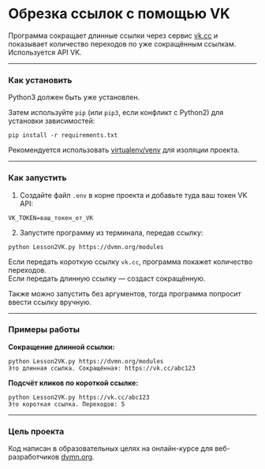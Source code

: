 # Обрезка ссылок с помощью VK

Программа сокращает длинные ссылки через сервис [vk.cc](https://vk.cc) и показывает количество переходов по уже сокращённым ссылкам.  
Используется API VK.

---

### Как установить

Python3 должен быть уже установлен.

Затем используйте `pip` (или `pip3`, если конфликт с Python2) для установки зависимостей:

```
pip install -r requirements.txt
```

Рекомендуется использовать [virtualenv/venv](https://docs.python.org/3/library/venv.html) для изоляции проекта.

---

### Как запустить

1. Создайте файл `.env` в корне проекта и добавьте туда ваш токен VK API:

```
VK_TOKEN=ваш_токен_от_VK
```

2. Запустите программу из терминала, передав ссылку:

```
python Lesson2VK.py https://dvmn.org/modules
```

Если передать короткую ссылку `vk.cc`, программа покажет количество переходов.  
Если передать длинную ссылку — создаст сокращённую.

Также можно запустить без аргументов, тогда программа попросит ввести ссылку вручную.

---

### Примеры работы

**Сокращение длинной ссылки:**
```
python Lesson2VK.py https://dvmn.org/modules
Это длинная ссылка. Сокращённая: https://vk.cc/abc123
```

**Подсчёт кликов по короткой ссылке:**
```
python Lesson2VK.py https://vk.cc/abc123
Это короткая ссылка. Переходов: 5
```

---

### Цель проекта

Код написан в образовательных целях на онлайн-курсе для веб-разработчиков [dvmn.org](https://dvmn.org/).
